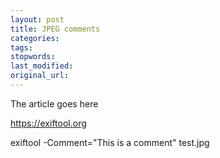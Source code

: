 ```yaml
---
layout: post
title: JPEG comments
categories:
tags:
stopwords:
last_modified:
original_url:
---
```


The article goes here

https://exiftool.org

exiftool -Comment="This is a comment" test.jpg
